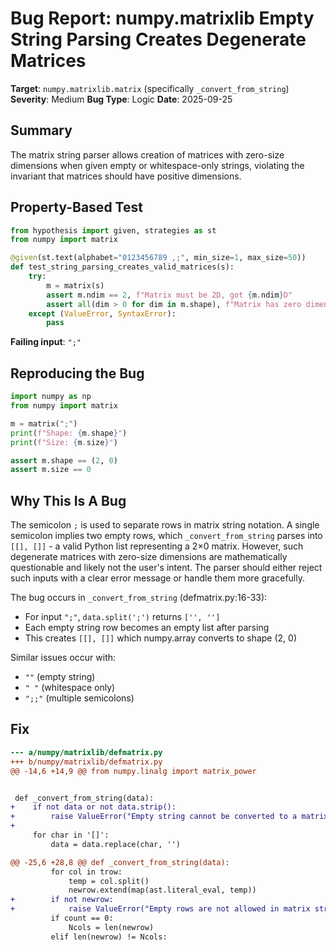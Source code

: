 # Bug Report: numpy.matrixlib Empty String Parsing Creates Degenerate Matrices

**Target**: `numpy.matrixlib.matrix` (specifically `_convert_from_string`)
**Severity**: Medium
**Bug Type**: Logic
**Date**: 2025-09-25

## Summary

The matrix string parser allows creation of matrices with zero-size dimensions when given empty or whitespace-only strings, violating the invariant that matrices should have positive dimensions.

## Property-Based Test

```python
from hypothesis import given, strategies as st
from numpy import matrix

@given(st.text(alphabet="0123456789 ,;", min_size=1, max_size=50))
def test_string_parsing_creates_valid_matrices(s):
    try:
        m = matrix(s)
        assert m.ndim == 2, f"Matrix must be 2D, got {m.ndim}D"
        assert all(dim > 0 for dim in m.shape), f"Matrix has zero dimension: {m.shape}"
    except (ValueError, SyntaxError):
        pass
```

**Failing input**: `";"`

## Reproducing the Bug

```python
import numpy as np
from numpy import matrix

m = matrix(";")
print(f"Shape: {m.shape}")
print(f"Size: {m.size}")

assert m.shape == (2, 0)
assert m.size == 0
```

## Why This Is A Bug

The semicolon `;` is used to separate rows in matrix string notation. A single semicolon implies two empty rows, which `_convert_from_string` parses into `[[], []]` - a valid Python list representing a 2×0 matrix. However, such degenerate matrices with zero-size dimensions are mathematically questionable and likely not the user's intent. The parser should either reject such inputs with a clear error message or handle them more gracefully.

The bug occurs in `_convert_from_string` (defmatrix.py:16-33):
- For input `";"`, `data.split(';')` returns `['', '']`
- Each empty string row becomes an empty list after parsing
- This creates `[[], []]` which numpy.array converts to shape (2, 0)

Similar issues occur with:
- `""` (empty string)
- `" "` (whitespace only)
- `";;"` (multiple semicolons)

## Fix

```diff
--- a/numpy/matrixlib/defmatrix.py
+++ b/numpy/matrixlib/defmatrix.py
@@ -14,6 +14,9 @@ from numpy.linalg import matrix_power


 def _convert_from_string(data):
+    if not data or not data.strip():
+        raise ValueError("Empty string cannot be converted to a matrix")
+
     for char in '[]':
         data = data.replace(char, '')

@@ -25,6 +28,8 @@ def _convert_from_string(data):
         for col in trow:
             temp = col.split()
             newrow.extend(map(ast.literal_eval, temp))
+        if not newrow:
+            raise ValueError("Empty rows are not allowed in matrix string notation")
         if count == 0:
             Ncols = len(newrow)
         elif len(newrow) != Ncols:
```
